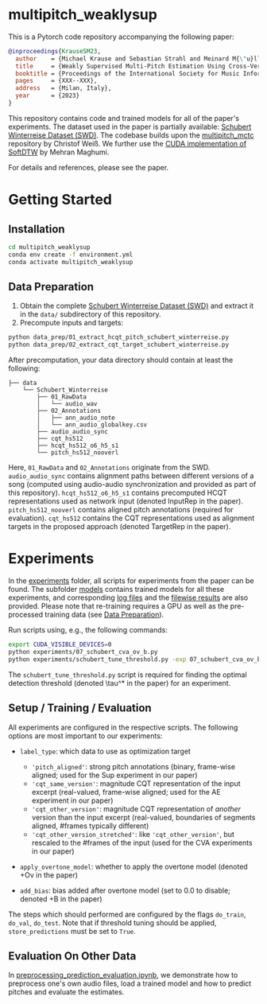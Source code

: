 # multipitch_weaklysup

This is a Pytorch code repository accompanying the following paper:  

```bibtex
@inproceedings{KrauseSM23,
  author    = {Michael Krause and Sebastian Strahl and Meinard M{\"u}ller},
  title     = {Weakly Supervised Multi-Pitch Estimation Using Cross-Version Alignment},
  booktitle = {Proceedings of the International Society for Music Information Retrieval Conference ({ISMIR})},
  pages     = {XXX--XXX},
  address   = {Milan, Italy},
  year      = {2023}
}
```

This repository contains code and trained models for all of the paper's experiments. The dataset used in the paper is partially available:
[Schubert Winterreise Dataset (SWD)](https://zenodo.org/record/5139893#.YWRcktpBxaQ).
The codebase builds upon the [multipitch_mctc](https://github.com/christofw/multipitch_mctc) repository by Christof Weiß.
We further use the [CUDA implementation of SoftDTW](https://github.com/Maghoumi/pytorch-softdtw-cuda) by Mehran Maghumi.

For details and references, please see the paper.

# Getting Started
## Installation
```bash
cd multipitch_weaklysup
conda env create -f environment.yml
conda activate multipitch_weaklysup
```

## Data Preparation
1. Obtain the complete [Schubert Winterreise Dataset (SWD)](https://zenodo.org/record/5139893#.YWRcktpBxaQ) and extract it in the ```data/``` subdirectory of this repository. 
2. Precompute inputs and targets:
```bash
python data_prep/01_extract_hcqt_pitch_schubert_winterreise.py
python data_prep/02_extract_cqt_target_schubert_winterreise.py
```

After precomputation, your data directory should contain at least the following:
```
├── data
    └── Schubert_Winterreise
        ├── 01_RawData
        │   └── audio_wav
        ├── 02_Annotations
        │   ├── ann_audio_note
        │   └── ann_audio_globalkey.csv
        ├── audio_audio_sync
        ├── cqt_hs512
        ├── hcqt_hs512_o6_h5_s1
        └── pitch_hs512_nooverl
```
Here, ```01_RawData``` and ```02_Annotations``` originate from the SWD.
```audio_audio_sync``` contains alignment paths between different versions of a song (computed using audio-audio synchronization and provided as part of this repository).
```hcqt_hs512_o6_h5_s1``` contains precomputed HCQT representations used as network input (denoted InputRep in the paper).
```pitch_hs512_nooverl``` contains aligned pitch annotations (required for evaluation).
```cqt_hs512``` contains the CQT representations used as alignment targets in the proposed approach (denoted TargetRep in the paper).

# Experiments

In the [experiments](experiments) folder, all scripts for experiments from the paper can be found. The subfolder [models](experiments/models) contains trained models for all these experiments, and corresponding [log files](experiments/logs) and the [filewise results](experiments/results_filewise) are also provided. Please note that re-training requires a GPU as well as the pre-processed training data (see [Data Preparation](#data-preparation)).

Run scripts using, e.g., the following commands:  
```bash
export CUDA_VISIBLE_DEVICES=0
python experiments/07_schubert_cva_ov_b.py
python experiments/schubert_tune_threshold.py -exp 07_schubert_cva_ov_b
```

The ```schubert_tune_threshold.py``` script is required for finding the optimal detection threshold (denoted \tau^* in the paper) for an experiment. 

## Setup / Training / Evaluation 

All experiments are configured in the respective scripts. The following options are most important to our experiments:

- ```label_type```: which data to use as optimization target
  - ```'pitch_aligned'```: strong pitch annotations (binary, frame-wise aligned; used for the Sup experiment in our paper)
  - ```'cqt_same_version'```: magnitude CQT representation of the input excerpt (real-valued, frame-wise aligned; used for the AE experiment in our paper)
  - ```'cqt_other_version'```: magnitude CQT representation of *another* version than the input excerpt (real-valued, boundaries of segments aligned, #frames typically different)
  - ```'cqt_other_version_stretched'```: like ```'cqt_other_version'```, but rescaled to the #frames of the input (used for the CVA experiments in our paper)


- ```apply_overtone_model```: whether to apply the overtone model (denoted +Ov in the paper)


- ```add_bias```: bias added after overtone model (set to 0.0 to disable; denoted +B in the paper)


The steps which should performed are configured by the flags ```do_train```, ```do_val```, ```do_test```. Note that if threshold tuning should be applied, ```store_predictions``` must be set to ```True```.


## Evaluation On Other Data

In [preprocessing_prediction_evaluation.ipynb](experiments/preprocessing_prediction_evaluation.ipynb), we demonstrate how to preprocess one's own audio files, load a trained model and how to predict pitches and evaluate the estimates.
